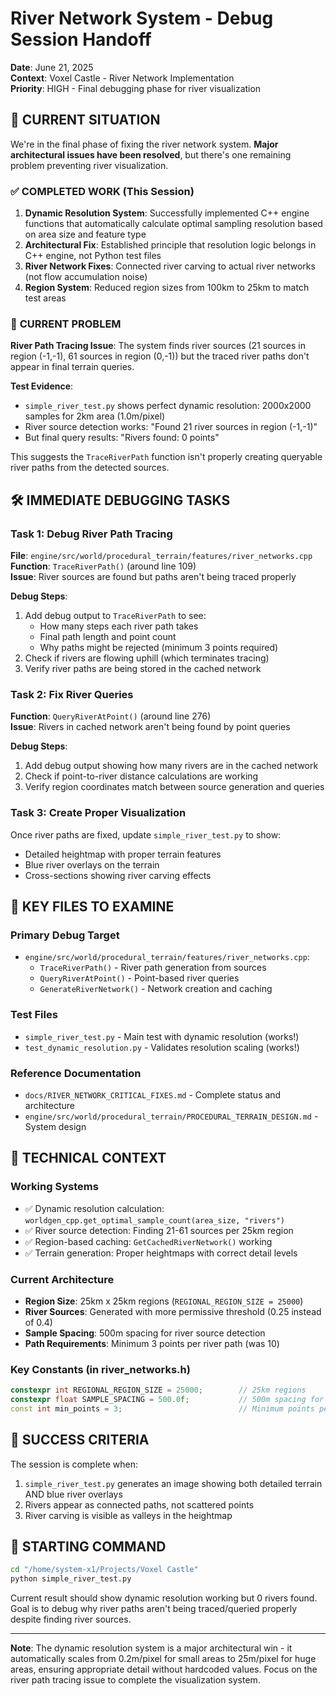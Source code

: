 # River Network System - Debug Session Handoff

**Date**: June 21, 2025  
**Context**: Voxel Castle - River Network Implementation  
**Priority**: HIGH - Final debugging phase for river visualization

## 🎯 CURRENT SITUATION

We're in the final phase of fixing the river network system. **Major architectural issues have been resolved**, but there's one remaining problem preventing river visualization.

### ✅ **COMPLETED WORK (This Session)**
1. **Dynamic Resolution System**: Successfully implemented C++ engine functions that automatically calculate optimal sampling resolution based on area size and feature type
2. **Architectural Fix**: Established principle that resolution logic belongs in C++ engine, not Python test files
3. **River Network Fixes**: Connected river carving to actual river networks (not flow accumulation noise)
4. **Region System**: Reduced region sizes from 100km to 25km to match test areas

### 🔧 **CURRENT PROBLEM** 
**River Path Tracing Issue**: The system finds river sources (21 sources in region (-1,-1), 61 sources in region (0,-1)) but the traced river paths don't appear in final terrain queries.

**Test Evidence**:
- `simple_river_test.py` shows perfect dynamic resolution: 2000x2000 samples for 2km area (1.0m/pixel)
- River source detection works: "Found 21 river sources in region (-1,-1)"
- But final query results: "Rivers found: 0 points"

This suggests the `TraceRiverPath` function isn't properly creating queryable river paths from the detected sources.

## 🛠️ **IMMEDIATE DEBUGGING TASKS**

### **Task 1: Debug River Path Tracing**
**File**: `engine/src/world/procedural_terrain/features/river_networks.cpp`  
**Function**: `TraceRiverPath()` (around line 109)  
**Issue**: River sources are found but paths aren't being traced properly

**Debug Steps**:
1. Add debug output to `TraceRiverPath` to see:
   - How many steps each river path takes
   - Final path length and point count
   - Why paths might be rejected (minimum 3 points required)
2. Check if rivers are flowing uphill (which terminates tracing)
3. Verify river paths are being stored in the cached network

### **Task 2: Fix River Queries**  
**Function**: `QueryRiverAtPoint()` (around line 276)  
**Issue**: Rivers in cached network aren't being found by point queries

**Debug Steps**:
1. Add debug output showing how many rivers are in the cached network
2. Check if point-to-river distance calculations are working
3. Verify region coordinates match between source generation and queries

### **Task 3: Create Proper Visualization**
Once river paths are fixed, update `simple_river_test.py` to show:
- Detailed heightmap with proper terrain features
- Blue river overlays on the terrain
- Cross-sections showing river carving effects

## 📁 **KEY FILES TO EXAMINE**

### **Primary Debug Target**
- `engine/src/world/procedural_terrain/features/river_networks.cpp`:
  - `TraceRiverPath()` - River path generation from sources
  - `QueryRiverAtPoint()` - Point-based river queries
  - `GenerateRiverNetwork()` - Network creation and caching

### **Test Files** 
- `simple_river_test.py` - Main test with dynamic resolution (works!)
- `test_dynamic_resolution.py` - Validates resolution scaling (works!)

### **Reference Documentation**
- `docs/RIVER_NETWORK_CRITICAL_FIXES.md` - Complete status and architecture
- `engine/src/world/procedural_terrain/PROCEDURAL_TERRAIN_DESIGN.md` - System design

## 🔧 **TECHNICAL CONTEXT**

### **Working Systems**
- ✅ Dynamic resolution calculation: `worldgen_cpp.get_optimal_sample_count(area_size, "rivers")`
- ✅ River source detection: Finding 21-61 sources per 25km region
- ✅ Region-based caching: `GetCachedRiverNetwork()` working
- ✅ Terrain generation: Proper heightmaps with correct detail levels

### **Current Architecture**
- **Region Size**: 25km x 25km regions (`REGIONAL_REGION_SIZE = 25000`)
- **River Sources**: Generated with more permissive threshold (0.25 instead of 0.4)
- **Sample Spacing**: 500m spacing for river source detection
- **Path Requirements**: Minimum 3 points per river path (was 10)

### **Key Constants** (in river_networks.h)
```cpp
constexpr int REGIONAL_REGION_SIZE = 25000;        // 25km regions
constexpr float SAMPLE_SPACING = 500.0f;           // 500m spacing for sources  
const int min_points = 3;                          // Minimum points per river
```

## 🎯 **SUCCESS CRITERIA**
The session is complete when:
1. `simple_river_test.py` generates an image showing both detailed terrain AND blue river overlays
2. Rivers appear as connected paths, not scattered points
3. River carving is visible as valleys in the heightmap

## 🚀 **STARTING COMMAND**
```bash
cd "/home/system-x1/Projects/Voxel Castle"
python simple_river_test.py
```

Current result should show dynamic resolution working but 0 rivers found. Goal is to debug why river paths aren't being traced/queried properly despite finding river sources.

---

**Note**: The dynamic resolution system is a major architectural win - it automatically scales from 0.2m/pixel for small areas to 25m/pixel for huge areas, ensuring appropriate detail without hardcoded values. Focus on the river path tracing issue to complete the visualization system.
